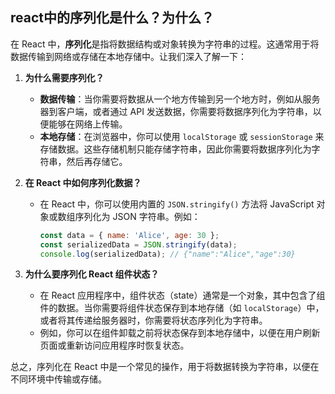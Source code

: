 





## react中的序列化是什么？为什么？

在 React 中，**序列化**是指将数据结构或对象转换为字符串的过程。这通常用于将数据传输到网络或存储在本地存储中。让我们深入了解一下：

1. **为什么需要序列化？**
   
   - **数据传输**：当你需要将数据从一个地方传输到另一个地方时，例如从服务器到客户端，或者通过 API 发送数据，你需要将数据序列化为字符串，以便能够在网络上传输。
   - **本地存储**：在浏览器中，你可以使用 `localStorage` 或 `sessionStorage` 来存储数据。这些存储机制只能存储字符串，因此你需要将数据序列化为字符串，然后再存储它。

2. **在 React 中如何序列化数据？**
   
   - 在 React 中，你可以使用内置的 `JSON.stringify()` 方法将 JavaScript 对象或数组序列化为 JSON 字符串。例如：
     
     ```javascript
     const data = { name: 'Alice', age: 30 };
     const serializedData = JSON.stringify(data);
     console.log(serializedData); // {"name":"Alice","age":30}
     ```

3. **为什么要序列化 React 组件状态？**
   
   - 在 React 应用程序中，组件状态（state）通常是一个对象，其中包含了组件的数据。当你需要将组件状态保存到本地存储（如 `localStorage`）中，或者将其传递给服务器时，你需要将状态序列化为字符串。
   - 例如，你可以在组件卸载之前将状态保存到本地存储中，以便在用户刷新页面或重新访问应用程序时恢复状态。

总之，序列化在 React 中是一个常见的操作，用于将数据转换为字符串，以便在不同环境中传输或存储。


